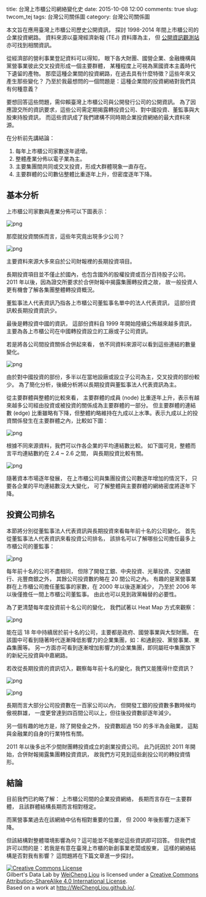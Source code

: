 title: 台灣上市櫃公司網絡變化史
date: 2015-10-08 12:00
comments: true
slug: twcom_tej
tags: 台灣公司關係圖
category: 台灣公司關係圖


本文旨在應用臺灣上市櫃公司歷史公開資訊，
探討 1998-2014 年間上市櫃公司的企業投資網路。
資料來源以臺灣經濟新報 (TEJ) 資料庫為主，
但 <a href="http://www.mops.com.tw">公開資訊觀測站</a> 亦可找到相關資訊。

從經濟部的營利事業登記資料可以得知，
眼下各大財團、國營企業、金融機構與黨營事業彼此交叉投資形成一個主要群體，
某種程度上可視為黨國資本主義時代下遺留的產物。
那麼這種企業間的投資網路，在過去具有什麼特徵？這些年來又產生那些變化？
乃至於我最想問的一個問題是：這種企業間的投資網絡對我們具有何種意義？

要想回答這些問題，需仰賴臺灣上市櫃公司與公開發行公司的公開資訊。
為了因應證交所的資訊要求，這些公司需定期揭露轉投資公司、對中國投資、董監事與大股東持股資訊，
而這些資訊成了我們建構不同時期企業投資網絡的最大資料來源。


在分析前先講結論：

1. 每年上市櫃公司家數逐年遞增。
2. 整體產業分佈以電子業為主。
3. 主要集團間共同或交叉投資，形成大群體現象一直存在。
4. 主要群體的公司數佔整體比重逐年上升，但密度逐年下降。 


## 基本分析

上市櫃公司家數與產業分佈可以下圖表示：

![png]({filename}/images/twcom_tej_files/indNewList.png)


那麼就投資關係而言，這些年究竟出現多少公司？


![png]({filename}/images/twcom_tej_files/yrNode.png)


主要資料來源大多來自於公司財報裡的長期投資項目。

長期投資項目並不僅止於國內，也包含國外的股權投資或百分百持股子公司。
2011 年以後，因為證交所要求於合併財報中揭露集團轉投資之故，
故一般投資人更有機會了解各集團整體轉投資概況。

董監事法人代表資訊乃指各上市櫃公司董監事名單中的法人代表資訊，
這部份資訊較長期投資資訊少。

最後是轉投資中國的資訊，
這部份資料自 1999 年開始陸續公佈越來越多資訊，
主要為各上市櫃公司在中國轉投資設立的工廠或子公司資訊。


若是將各公司間投資關係合併起來看，
依不同資料來源可以看到這些連結的數量變化。

![png]({filename}/images/twcom_tej_files/yrEdge.png)


由於對中國投資的部份，多半以在當地設廠或設立子公司為主，交叉投資的部份較少。
為了簡化分析，後續分析將以長期投資與董監事法人代表資訊為主。

從主要群體與整體的比較來看，
主要群體的成員 (node) 比重逐年上升，表示有越來越多公司經由投資或被投資的關係成為主要群體的一部分。
但主要群體的連結數 (edge) 比重雖略有下降，但整體約略維持在九成以上水準。表示九成以上的投資關係發生在主要群體之內，比較如下圖：

![png]({filename}/images/twcom_tej_files/yrRatio1.png)


根據不同來源資料，我們可以作各企業的平均連結數比較。
如下圖可見，整體而言平均連結數約在 2.4 ~ 2.6 之間，
與長期投資比較有關。

![png]({filename}/images/twcom_tej_files/avgdeg.source.png)


隨著資本市場逐年發展，
在上市櫃公司與集團投資公司數逐年增加的情況下，
只要各企業的平均連結數沒太大變化，
可了解整體與主要群體的網絡密度將逐年下降。


## 投資公司排名

本節將分別從董監事法人代表資訊與長期投資來看每年前十名的公司變化。
首先從董監事法人代表資訊來看投資公司排名，
該排名可以了解哪些公司擔任最多上市櫃公司的董監事：

![png]({filename}/images/twcom_tej_files/yr.out_deg1.Board.png)


每年前十名的公司不盡相同，
但除了開發工銀、中央投資、光華投資、交通銀行、兆豐商銀之外，
其餘公司投資數約略在 20 間公司之內。
有趣的是黨營事業群在上市櫃公司擔任董監事的家數，在 2000 年以後逐漸減少，
乃至於 2006 年以後僅擔任一間上市櫃公司董監事。
由此也可以見到政黨輪替的必要性。

為了更清楚每年度投資前十名公司的變化，
我們試著以 Heat Map 方式來觀察：

![png]({filename}/images/twcom_tej_files/out_deg1.mat.Board.png)


能在這 18 年中持續居於前十名的公司，主要都是政府、國營事業與大型財團。
在該圖中可看到隨著時代逐漸降低影響力的企業集團，如：和通創投、黨營事業、東森集團等。
另一方面亦可看到逐漸增加影響力的企業集團，即同屬旺中集團旗下的新紀元投資與中嘉網路。


若改從長期投資的資訊切入，觀察每年前十名的變化，我們又能獲得什麼資訊？

![png]({filename}/images/twcom_tej_files/yr.out_deg1.Ivst.png)

![png]({filename}/images/twcom_tej_files/out_deg1.mat.Ivst.png)


長期而言大部分公司投資數在一百家公司以內，
但開發工銀的投資數多數時候均傲視群雄，
一度更曾達到四百間公司以上，但往後投資數卻逐年減少。

另一個有趣的地方是，除了開發金之外，
投資數超過 150 的多半為金融業，
這點與金融業的自身的行業特性有關。

2011 年以後多出不少間財團轉投資成立的創業投資公司。
此乃託因於 2011 年開始，合併財報揭露集團轉投資資訊，
故我們方可見到這些創投公司的轉投資情形。


## 結論

目前我們已約略了解：
上市櫃公司間的企業投資網絡，
長期而言存在一主要群體，
且該群體結構長期而言相對穩定。

而黨營事業過去在該網絡中佔有相對重要的位置，
但 2000 年後影響力逐漸下降。

但該結構對整體環境影響為何？這可能並不能單從這些資訊即可回答。
但我們或許可以問的是：若我是有意在臺灣上市櫃的新創事業老闆或股東，
這樣的網絡結構是否對我有影響？
這問題將在下篇文章進一步探討。



<a rel="license" href="http://creativecommons.org/licenses/by-sa/4.0/"><img
alt="Creative Commons License" style="border-width:0"
src="http://i.creativecommons.org/l/by-sa/4.0/88x31.png" /></a><br /><span
xmlns:dct="http://purl.org/dc/terms/"
property="dct:title">Gilbert's Data Lab</span> by <a
xmlns:cc="http://creativecommons.org/ns#" href="http://WeiChengLiou.github.io/"
property="cc:attributionName" rel="cc:attributionURL">WeiCheng Liou</a> is
licensed under a <a rel="license"
href="http://creativecommons.org/licenses/by-sa/4.0/">Creative Commons
Attribution-ShareAlike 4.0 International License</a>.<br />Based on a work at <a
xmlns:dct="http://purl.org/dc/terms/" href="http://WeiChengLiou.github.io/"
rel="dct:source">http://WeiChengLiou.github.io/</a>.
